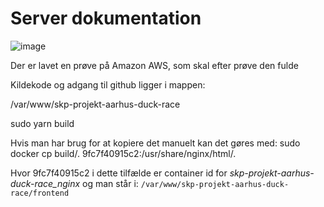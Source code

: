# Server dokumentation
![image](https://user-images.githubusercontent.com/82814155/144196751-75bb005d-e73b-40b2-978c-18f60b61f9f2.png)

Der er lavet en prøve på Amazon AWS, som skal efter prøve den fulde 

Kildekode og adgang til github ligger i mappen:

/var/www/skp-projekt-aarhus-duck-race

sudo yarn build

Hvis man har brug for at kopiere det manuelt kan det gøres med:
sudo docker cp build/. 9fc7f40915c2:/usr/share/nginx/html/. 

Hvor 9fc7f40915c2 i dette tilfælde er container id for <i>skp-projekt-aarhus-duck-race_nginx</i>
og man står i: 
```/var/www/skp-projekt-aarhus-duck-race/frontend```
